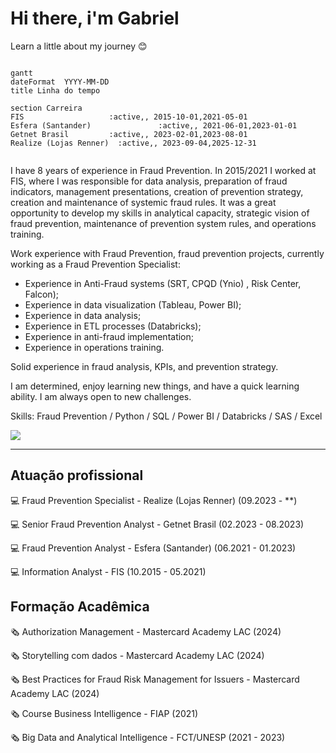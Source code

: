 # Hi there, i'm Gabriel

Learn a little about my journey 😊

```mermaid

gantt
dateFormat  YYYY-MM-DD
title Linha do tempo

section Carreira
FIS                   :active,, 2015-10-01,2021-05-01
Esfera (Santander)               :active,, 2021-06-01,2023-01-01
Getnet Brasil         :active,, 2023-02-01,2023-08-01
Realize (Lojas Renner)  :active,, 2023-09-04,2025-12-31


```
I have 8 years of experience in Fraud Prevention. In 2015/2021 I worked at FIS, where I was responsible for data analysis, preparation of fraud indicators, management presentations, creation of prevention strategy, creation and maintenance of systemic fraud rules. It was a great opportunity to develop my skills in analytical capacity, strategic vision of fraud prevention, maintenance of prevention system rules, and operations training.

Work experience with Fraud Prevention, fraud prevention projects, currently working as a Fraud Prevention Specialist: 

- Experience in Anti-Fraud systems (SRT, CPQD (Ynio) , Risk Center, Falcon); 
- Experience in data visualization (Tableau, Power BI); 
- Experience in data analysis; 
- Experience in ETL processes (Databricks); 
- Experience in anti-fraud implementation; 
- Experience in operations training. 

Solid experience in fraud analysis, KPIs, and prevention strategy. 

I am determined, enjoy learning new things, and have a quick learning ability. I am always open to new challenges.

Skills: Fraud Prevention / Python / SQL / Power BI / Databricks / SAS / Excel
  
<div> 
  <a href="https://www.linkedin.com/in/gabrielcn/" target="_blank"><img src="https://img.shields.io/badge/-LinkedIn-%230077B5?style=for-the-badge&logo=linkedin&logoColor=white" target="_blank"></a> 
</div>

----

## Atuação profissional

:computer: Fraud Prevention Specialist - Realize (Lojas Renner) (09.2023 - **)

:computer: Senior Fraud Prevention Analyst - Getnet Brasil (02.2023 - 08.2023)

:computer: Fraud Prevention Analyst - Esfera (Santander) (06.2021 - 01.2023)

:computer: Information Analyst - FIS (10.2015 - 05.2021)

## Formação Acadêmica

:newspaper_roll: Authorization Management - Mastercard Academy LAC (2024)

:newspaper_roll: Storytelling com dados - Mastercard Academy LAC (2024)

:newspaper_roll: Best Practices for Fraud Risk Management for Issuers - Mastercard Academy LAC (2024)

:newspaper_roll: Course Business Intelligence - FIAP (2021)

:newspaper_roll: Big Data and Analytical Intelligence - FCT/UNESP (2021 - 2023)
